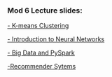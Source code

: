 ### Mod 6 Lecture slides:

[- K-means Clustering](https://docs.google.com/presentation/d/1gJmTXT35wvi4iuCgl0_yq0TSK1p7uMGBtao7eQFcmek/edit#slide=id.g48091fa5b5_0_85)

[- Introduction to Neural Networks](https://docs.google.com/presentation/d/1WYChTHwjDE-Ji5j5zy2xGl7QaIFy9Ym8kuy9xTPN85g/edit#slide=id.ge62ba7c8e_0_0)

[- Big Data and PySpark](https://docs.google.com/presentation/d/1tyuu8CjaNBUkurgSXm5vMGxFo7XXrgyJmdXbld0IQ_c/edit#slide=id.g5584e4e5fc_0_13)

[-Recommender Sytems](https://docs.google.com/presentation/d/1jFklxlTxs3Wsz77hJ_TNjUdGPayLi5X9jCor5wRl8H8/edit#slide=id.g41e6a2cd25_0_51)



